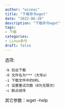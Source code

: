 ```yaml
---
author: "wiseai"
title: "下载命令wget"
date: "2022-06-20"
description: "下载命令wget"
tags:
- 下载
categories:
- Linux命令
draft: false
---
```


选项:

	-b 后台下载
	-O 文件名为***（大写o）
	-i 下载文件中的URL
	-t 设置重试次数（0为无限次）
	-c 断点续传
其它参数：wget –help